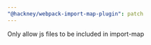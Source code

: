 ```yaml
---
"@hackney/webpack-import-map-plugin": patch
---
```


Only allow js files to be included in import-map
